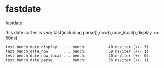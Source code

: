 # fastdate
fastdate

this date cartes is very fast(including parse(),now(),now_local(),display <= 50ns)

```log
test bench_date_display   ... bench:          40 ns/iter (+/- 3)
test bench_date_now       ... bench:          39 ns/iter (+/- 1)
test bench_date_now_local ... bench:          40 ns/iter (+/- 0)
test bench_date_parse     ... bench:          36 ns/iter (+/- 1)
```